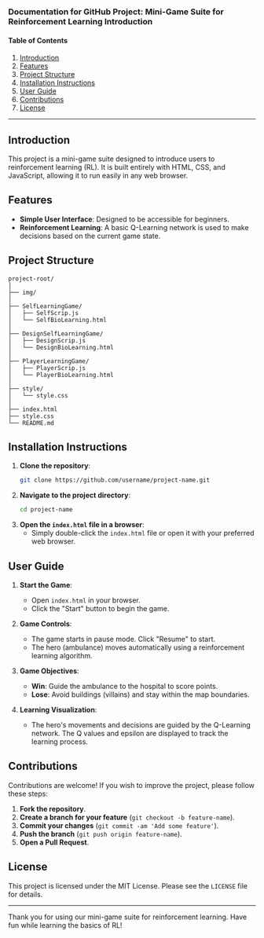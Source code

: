 ### Documentation for GitHub Project: Mini-Game Suite for Reinforcement Learning Introduction

#### Table of Contents
1. [Introduction](#introduction)
2. [Features](#features)
3. [Project Structure](#project-structure)
4. [Installation Instructions](#installation-instructions)
5. [User Guide](#user-guide)
6. [Contributions](#contributions)
7. [License](#license)

---

## Introduction

This project is a mini-game suite designed to introduce users to reinforcement learning (RL). It is built entirely with HTML, CSS, and JavaScript, allowing it to run easily in any web browser.

## Features

- **Simple User Interface**: Designed to be accessible for beginners.
- **Reinforcement Learning**: A basic Q-Learning network is used to make decisions based on the current game state.

## Project Structure

```
project-root/
│
├── img/
│  
├── SelfLearningGame/
│   ├── SelfScrip.js
│   └── SelfBioLearning.html
│
├── DesignSelfLearningGame/
│   ├── DesignScrip.js
│   └── DesignBioLearning.html
│
├── PlayerLearningGame/
│   ├── PlayerScrip.js
│   └── PlayerBioLearning.html
│
├── style/
│   └── style.css
│
├── index.html
├── style.css
└── README.md
```

## Installation Instructions

1. **Clone the repository**:
    ```bash
    git clone https://github.com/username/project-name.git
    ```
2. **Navigate to the project directory**:
    ```bash
    cd project-name
    ```
3. **Open the `index.html` file in a browser**:
    - Simply double-click the `index.html` file or open it with your preferred web browser.

## User Guide

1. **Start the Game**:
    - Open `index.html` in your browser.
    - Click the "Start" button to begin the game.

2. **Game Controls**:
    - The game starts in pause mode. Click "Resume" to start.
    - The hero (ambulance) moves automatically using a reinforcement learning algorithm.

3. **Game Objectives**:
    - **Win**: Guide the ambulance to the hospital to score points.
    - **Lose**: Avoid buildings (villains) and stay within the map boundaries.

4. **Learning Visualization**:
    - The hero's movements and decisions are guided by the Q-Learning network. The Q values and epsilon are displayed to track the learning process.

## Contributions

Contributions are welcome! If you wish to improve the project, please follow these steps:

1. **Fork the repository**.
2. **Create a branch for your feature** (`git checkout -b feature-name`).
3. **Commit your changes** (`git commit -am 'Add some feature'`).
4. **Push the branch** (`git push origin feature-name`).
5. **Open a Pull Request**.

## License

This project is licensed under the MIT License. Please see the `LICENSE` file for details.

---

Thank you for using our mini-game suite for reinforcement learning. Have fun while learning the basics of RL!

